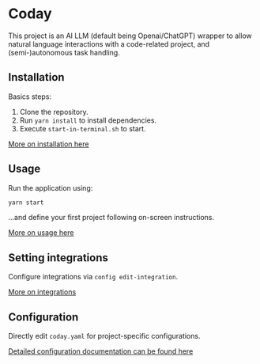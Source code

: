 # Coday

This project is an AI LLM (default being Openai/ChatGPT) wrapper to allow natural language interactions with a
code-related project, and (semi-)autonomous task handling.

## Installation

Basics steps:

1. Clone the repository.
2. Run `yarn install` to install dependencies.
3. Execute `start-in-terminal.sh` to start.

[More on installation here](doc/INSTALLATION.md)

## Usage

Run the application using:

```sh
yarn start
```

...and define your first project following on-screen instructions.

[More on usage here](doc/USAGE.md)

## Setting integrations

Configure integrations via `config edit-integration`.

[More on integrations](doc/INTEGRATIONS.md)

## Configuration

Directly edit `coday.yaml` for project-specific configurations.

[Detailed configuration documentation can be found here](doc/PROJECT_CONFIGURATION.md)

